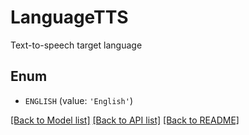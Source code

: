 # LanguageTTS

Text-to-speech target language

## Enum

* `ENGLISH` (value: `'English'`)

[[Back to Model list]](../README.md#documentation-for-models) [[Back to API list]](../README.md#documentation-for-api-endpoints) [[Back to README]](../README.md)


